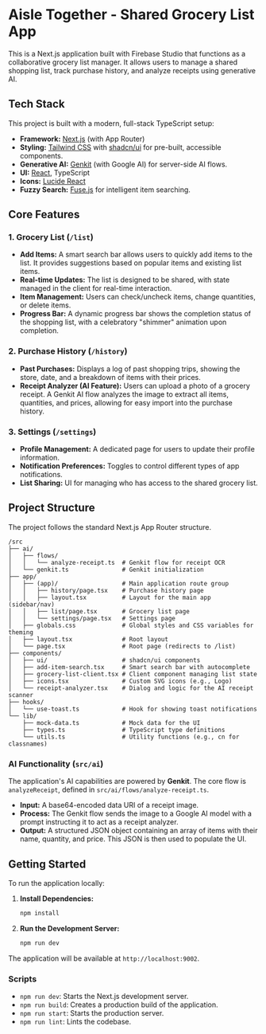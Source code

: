 # Aisle Together - Shared Grocery List App

This is a Next.js application built with Firebase Studio that functions as a collaborative grocery list manager. It allows users to manage a shared shopping list, track purchase history, and analyze receipts using generative AI.

## Tech Stack

This project is built with a modern, full-stack TypeScript setup:

-   **Framework:** [Next.js](https://nextjs.org/) (with App Router)
-   **Styling:** [Tailwind CSS](https://tailwindcss.com/) with [shadcn/ui](https://ui.shadcn.com/) for pre-built, accessible components.
-   **Generative AI:** [Genkit](https://firebase.google.com/docs/genkit) (with Google AI) for server-side AI flows.
-   **UI:** [React](https://reactjs.org/), TypeScript
-   **Icons:** [Lucide React](https://lucide.dev/guide/packages/lucide-react)
-   **Fuzzy Search:** [Fuse.js](https://fusejs.io/) for intelligent item searching.

## Core Features

### 1. Grocery List (`/list`)

-   **Add Items:** A smart search bar allows users to quickly add items to the list. It provides suggestions based on popular items and existing list items.
-   **Real-time Updates:** The list is designed to be shared, with state managed in the client for real-time interaction.
-   **Item Management:** Users can check/uncheck items, change quantities, or delete items.
-   **Progress Bar:** A dynamic progress bar shows the completion status of the shopping list, with a celebratory "shimmer" animation upon completion.

### 2. Purchase History (`/history`)

-   **Past Purchases:** Displays a log of past shopping trips, showing the store, date, and a breakdown of items with their prices.
-   **Receipt Analyzer (AI Feature):** Users can upload a photo of a grocery receipt. A Genkit AI flow analyzes the image to extract all items, quantities, and prices, allowing for easy import into the purchase history.

### 3. Settings (`/settings`)

-   **Profile Management:** A dedicated page for users to update their profile information.
-   **Notification Preferences:** Toggles to control different types of app notifications.
-   **List Sharing:** UI for managing who has access to the shared grocery list.

## Project Structure

The project follows the standard Next.js App Router structure.

```
/src
├── ai/
│   ├── flows/
│   │   └── analyze-receipt.ts  # Genkit flow for receipt OCR
│   └── genkit.ts               # Genkit initialization
├── app/
│   ├── (app)/                  # Main application route group
│   │   ├── history/page.tsx    # Purchase history page
│   │   ├── layout.tsx          # Layout for the main app (sidebar/nav)
│   │   ├── list/page.tsx       # Grocery list page
│   │   └── settings/page.tsx   # Settings page
│   ├── globals.css             # Global styles and CSS variables for theming
│   ├── layout.tsx              # Root layout
│   └── page.tsx                # Root page (redirects to /list)
├── components/
│   ├── ui/                     # shadcn/ui components
│   ├── add-item-search.tsx     # Smart search bar with autocomplete
│   ├── grocery-list-client.tsx # Client component managing list state
│   ├── icons.tsx               # Custom SVG icons (e.g., Logo)
│   └── receipt-analyzer.tsx    # Dialog and logic for the AI receipt scanner
├── hooks/
│   └── use-toast.ts            # Hook for showing toast notifications
└── lib/
    ├── mock-data.ts            # Mock data for the UI
    ├── types.ts                # TypeScript type definitions
    └── utils.ts                # Utility functions (e.g., cn for classnames)
```

### AI Functionality (`src/ai`)

The application's AI capabilities are powered by **Genkit**. The core flow is `analyzeReceipt`, defined in `src/ai/flows/analyze-receipt.ts`.

-   **Input:** A base64-encoded data URI of a receipt image.
-   **Process:** The Genkit flow sends the image to a Google AI model with a prompt instructing it to act as a receipt analyzer.
-   **Output:** A structured JSON object containing an array of items with their name, quantity, and price. This JSON is then used to populate the UI.

## Getting Started

To run the application locally:

1.  **Install Dependencies:**
    ```bash
    npm install
    ```

2.  **Run the Development Server:**
    ```bash
    npm run dev
    ```

The application will be available at `http://localhost:9002`.

### Scripts

-   `npm run dev`: Starts the Next.js development server.
-   `npm run build`: Creates a production build of the application.
-   `npm run start`: Starts the production server.
-   `npm run lint`: Lints the codebase.
```